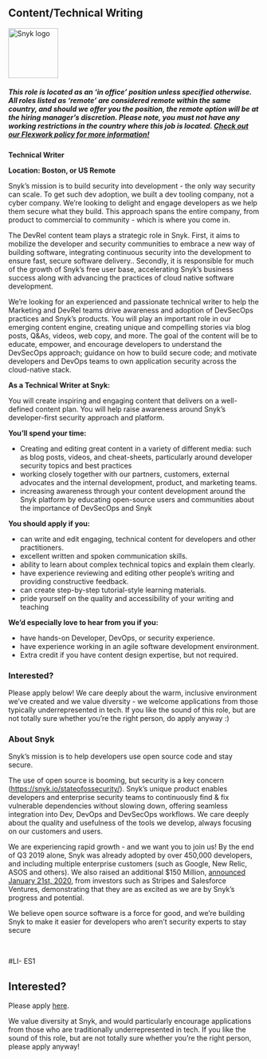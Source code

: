 Content/Technical Writing
---

<img src="https://res.cloudinary.com/snyk/image/upload/v1537345894/press-kit/brand/logo-black.png" width="100" alt="Snyk logo" />

<h5><span data-sheets-formula-bar-text-style="font-size:13px;color:#000000;font-weight:normal;text-decoration:none;font-family:'Arial';font-style:normal;text-decoration-skip-ink:none;">This role is located as an ‘in office’ position unless specified otherwise. All roles listed as ‘remote’ are considered remote within the same country, and should we offer you the position, the remote option will be at the hiring manager’s discretion. Please note, you must not have any working restrictions in the country where this job is located. </span><a href="https://snyk.io/blog/introducing-flex-work-the-future-of-work-at-snyk/" target="_blank" data-sheets-formula-bar-text-link="https://snyk.io/blog/introducing-flex-work-the-future-of-work-at-snyk/" data-sheets-formula-bar-text-style="font-size:13px;color:#1155cc;font-weight:normal;text-decoration:underline;font-family:''Arial'';font-style:normal;text-decoration-skip-ink:none;">Check out our Flexwork policy for more information!</a></h5>
<p><strong>Technical Writer</strong></p>
<p><strong>Location: Boston, or US Remote</strong></p>
<p><span style="font-weight: 400;">Snyk’s mission is to build security into development - the only way security can scale. To get such dev adoption, we built a dev tooling company, not a cyber company. We’re looking to delight and engage developers as we help them secure what they build. This approach spans the entire company, from product to commercial to community - which is where you come in.</span></p>
<p><span style="font-weight: 400;">The DevRel content team plays a strategic role in Snyk. First, it aims to mobilize the developer and security communities to embrace a new way of building software, integrating continuous security into the development to ensure fast, secure software delivery.. Secondly, it is responsible for much of the growth of Snyk’s free user base, accelerating Snyk’s business success along with advancing the practices of cloud native software development.</span></p>
<p><span style="font-weight: 400;">We’re looking for an experienced and passionate</span><span style="font-weight: 400;"> technical writer to help the Marketing and DevRel teams drive awareness and adoption of DevSecOps practices and Snyk’s products. You will play an important role in our emerging content engine, creating unique and compelling stories via blog posts, Q&amp;As, videos, web copy, and more. The goal of the content will be to educate, empower, and encourage developers to understand the DevSecOps approach; guidance on how to build secure code; and motivate developers and DevOps teams to own application security across the cloud-native stack</span><span style="font-weight: 400;">.</span></p>
<p><strong>As a Technical Writer at Snyk:</strong></p>
<p><span style="font-weight: 400;">You will create inspiring and engaging content that delivers on a well-defined content plan. You will help raise awareness around Snyk’s developer-first security approach and platform.&nbsp;</span></p>
<p><strong>You’ll spend your time:</strong></p>
<ul>
<li style="font-weight: 400;"><span style="font-weight: 400;">Creating and editing great content in a variety of different media: such as blog posts, videos, and cheat-sheets, particularly around developer security topics and best practices</span></li>
<li style="font-weight: 400;"><span style="font-weight: 400;">working closely together with our partners, customers, external advocates and the internal development, product, and marketing teams.</span></li>
<li style="font-weight: 400;"><span style="font-weight: 400;">increasing awareness through your content development around the Snyk platform by educating open-source users and communities about the importance of DevSecOps and Snyk</span></li>
</ul>
<p><strong>You should apply if you:</strong></p>
<ul>
<li style="font-weight: 400;"><span style="font-weight: 400;">can write and edit engaging, technical content for developers and other practitioners.</span></li>
<li style="font-weight: 400;"><span style="font-weight: 400;">excellent written and spoken communication skills.</span></li>
<li style="font-weight: 400;"><span style="font-weight: 400;">ability to learn about complex technical topics and explain them clearly.</span></li>
<li style="font-weight: 400;"><span style="font-weight: 400;">have experience reviewing and editing other people’s writing and providing constructive feedback.</span></li>
<li style="font-weight: 400;"><span style="font-weight: 400;">can create step-by-step tutorial-style learning materials.&nbsp;</span></li>
<li style="font-weight: 400;"><span style="font-weight: 400;">pride yourself on the quality and accessibility of your writing and teaching</span></li>
</ul>
<p><strong>We’d especially love to hear from you if you:</strong></p>
<ul>
<li style="font-weight: 400;"><span style="font-weight: 400;">have hands-on Developer, DevOps, or security experience.</span></li>
<li style="font-weight: 400;"><span style="font-weight: 400;">have experience working in an agile software development environment.</span></li>
<li style="font-weight: 400;"><span style="font-weight: 400;">Extra credit if you have content design expertise, but not required.&nbsp;</span></li>
</ul>
<h3><strong>Interested?</strong></h3>
<p><span style="font-weight: 400;">Please apply below! We care deeply about the warm, inclusive environment we’ve created and we value diversity - we welcome applications from those typically underrepresented in tech. If you like the sound of this role, but are not totally sure whether you’re the right person, do apply anyway :)</span></p>
<h3><strong>About Snyk</strong></h3>
<p><span style="font-weight: 400;">Snyk’s mission is to help developers use open source code and stay secure.&nbsp;</span></p>
<p><span style="font-weight: 400;">The use of open source is booming, but security is a key concern (</span><a href="https://snyk.io/stateofossecurity/"><span style="font-weight: 400;">https://snyk.io/stateofossecurity/</span></a><span style="font-weight: 400;">). Snyk’s unique product enables developers and enterprise security teams to continuously find &amp; fix vulnerable dependencies without slowing down, offering seamless integration into Dev, DevOps and DevSecOps workflows. </span><span style="font-weight: 400;">We care deeply about the quality and usefulness of the tools we develop, always focusing on our customers and users.&nbsp;</span></p>
<p><span style="font-weight: 400;">We are experiencing rapid growth - and we want you to join us! By the end of Q3 2019 alone, Snyk was already adopted by over 450,000 developers, and including multiple enterprise customers (such as Google, New Relic, ASOS and others). </span><span style="font-weight: 400;">We also raised an additional $150 Million, </span><a href="https://en.globes.co.il/en/article-open-source-security-platform-snyk-raises-70m-1001300189"><span style="font-weight: 400;">a</span></a><a href="https://snyk.io/blog/snyk-closes-150m/"><span style="font-weight: 400;">nnounced </span></a><span style="font-weight: 400;"><a href="https://snyk.io/blog/snyk-closes-150m/">January 21st, 2020</a>, from investors such as Stripes and Salesforce Ventures, demonstrating that they are as excited as we are by Snyk’s progress and potential</span><span style="font-weight: 400;">.</span></p>
<p><span style="font-weight: 400;">We believe open source software is a force for good, and we’re building Snyk to make it easier for developers who aren’t security experts to stay secure</span></p>
<p>&nbsp;</p>
<p><span style="font-weight: 400;">#LI- ES1</span></p>

Interested?
---

Please apply [here](https://boards.greenhouse.io/snyk/jobs/4958996002#app).

We value diversity at Snyk, and would particularly encourage applications from those who are traditionally underrepresented in tech.
If you like the sound of this role, but are not totally sure whether you’re the right person, please apply anyway!
